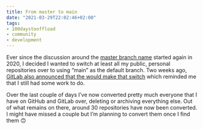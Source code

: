 ```yaml
---
title: From master to main
date: "2021-03-29T22:02:46+02:00"
tags:
- 100daystooffload
- community
- development
---
```


Ever since the discussion around the [master branch name](https://sfconservancy.org/news/2020/jun/23/gitbranchname/) started again in 2020, I decided I wanted to switch at least all my public, personal repositories over to using “main” as the default branch. Two weeks ago, [GitLab also announced that the would make that switch](https://about.gitlab.com/blog/2021/03/10/new-git-default-branch-name/) which reminded me that I still had some work to do.

Over the last couple of days I’ve now converted pretty much everyone that I have on GitHub and GitLab over, deleting or archiving everything else. Out of what remains on there, around 30 repositories have now been converted. I might have missed a couple but I’m planning to convert them once I find them 🙃 
